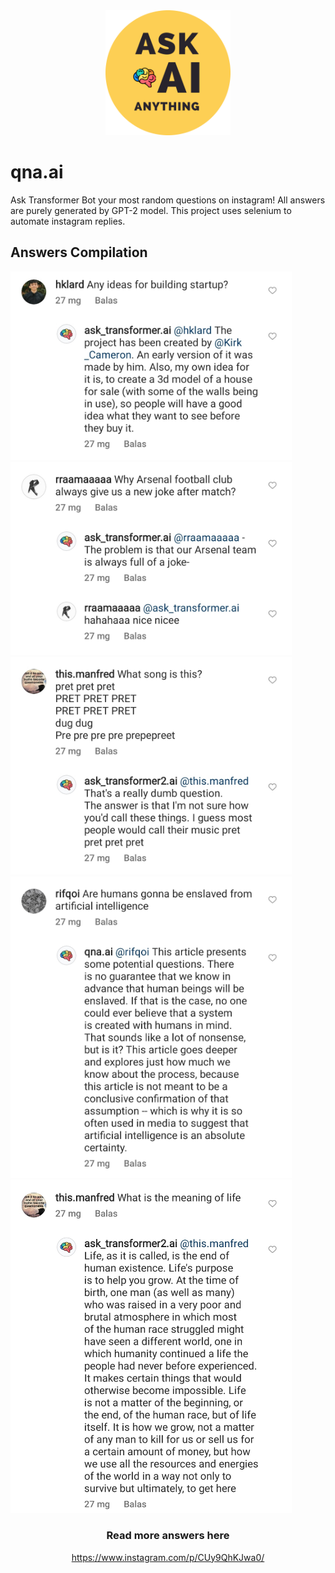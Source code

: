 <div align="center">
<img src="https://github.com/manfredmichael/qna.ai/blob/main/imgs/logo.png" alt="drawing" width="200"/>
</div>

# qna.ai
Ask Transformer Bot your most random questions on instagram! All answers are purely generated by GPT-2 model. This project uses selenium to automate instagram replies.

## Answers Compilation

<img src="https://github.com/manfredmichael/qna.ai/blob/main/imgs/q1.jpg?raw=true" alt="drawing" width="450"/>
<img src="https://github.com/manfredmichael/qna.ai/blob/main/imgs/q2.jpg?raw=true" alt="drawing" width="450"/>
<img src="https://github.com/manfredmichael/qna.ai/blob/main/imgs/q3.jpg?raw=true" alt="drawing" width="450"/>
<img src="https://github.com/manfredmichael/qna.ai/blob/main/imgs/q4.jpg?raw=true" alt="drawing" width="450"/>
<img src="https://github.com/manfredmichael/qna.ai/blob/main/imgs/q5.jpg?raw=true" alt="drawing" width="450"/>


<div align="center">
  
  ### Read more answers here
  https://www.instagram.com/p/CUy9QhKJwa0/
  
</div>
